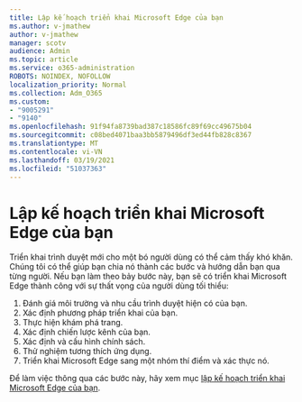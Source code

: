 ```yaml
---
title: Lập kế hoạch triển khai Microsoft Edge của bạn
ms.author: v-jmathew
author: v-jmathew
manager: scotv
audience: Admin
ms.topic: article
ms.service: o365-administration
ROBOTS: NOINDEX, NOFOLLOW
localization_priority: Normal
ms.collection: Adm_O365
ms.custom:
- "9005291"
- "9140"
ms.openlocfilehash: 91f94fa8739bad387c18586fc89f69cc49675b04
ms.sourcegitcommit: c08bed4071baa3bb5879496df3ed44fb828c8367
ms.translationtype: MT
ms.contentlocale: vi-VN
ms.lasthandoff: 03/19/2021
ms.locfileid: "51037363"
---
```

# <a name="plan-your-deployment-of-microsoft-edge"></a>Lập kế hoạch triển khai Microsoft Edge của bạn

Triển khai trình duyệt mới cho một bó người dùng có thể cảm thấy khó khăn. Chúng tôi có thể giúp bạn chia nó thành các bước và hướng dẫn bạn qua từng người. Nếu bạn làm theo bảy bước này, bạn sẽ có triển khai Microsoft Edge thành công với sự thất vọng của người dùng tối thiểu:

1. Đánh giá môi trường và nhu cầu trình duyệt hiện có của bạn.
2. Xác định phương pháp triển khai của bạn.
3. Thực hiện khám phá trang.
4. Xác định chiến lược kênh của bạn.
5. Xác định và cấu hình chính sách.
6. Thử nghiệm tương thích ứng dụng.
7. Triển khai Microsoft Edge sang một nhóm thí điểm và xác thực nó.

Để làm việc thông qua các bước này, hãy xem mục [lập kế hoạch triển khai Microsoft Edge của bạn](https://go.microsoft.com/fwlink/?linkid=2129990).

